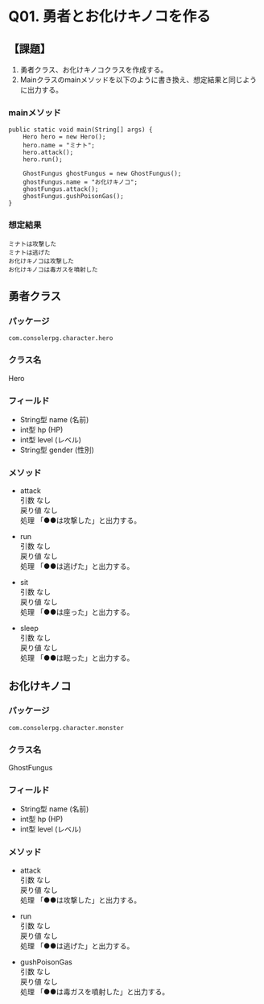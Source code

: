 # Q01. 勇者とお化けキノコを作る
## 【課題】
1. 勇者クラス、お化けキノコクラスを作成する。
2. Mainクラスのmainメソッドを以下のように書き換え、想定結果と同じように出力する。

### mainメソッド
```
public static void main(String[] args) {  
    Hero hero = new Hero();  
    hero.name = "ミナト";  
    hero.attack();  
    hero.run();  

    GhostFungus ghostFungus = new GhostFungus();
    ghostFungus.name = "お化けキノコ";
    ghostFungus.attack();
    ghostFungus.gushPoisonGas();
}
```

### 想定結果
```
ミナトは攻撃した
ミナトは逃げた
お化けキノコは攻撃した
お化けキノコは毒ガスを噴射した
```

## 勇者クラス

### パッケージ
```
com.consolerpg.character.hero
```
### クラス名
Hero

### フィールド
- String型 name (名前)
- int型 hp (HP)
- int型 level (レベル)
- String型 gender (性別)

### メソッド
- attack  
引数 なし  
戻り値 なし  
処理 「●●は攻撃した」と出力する。

- run  
引数 なし  
戻り値 なし  
処理 「●●は逃げた」と出力する。

- sit  
引数 なし  
戻り値 なし  
処理 「●●は座った」と出力する。

- sleep  
引数 なし  
戻り値 なし  
処理 「●●は眠った」と出力する。


## お化けキノコ

### パッケージ
```
com.consolerpg.character.monster
```
### クラス名
GhostFungus

### フィールド
- String型 name (名前)
- int型 hp (HP)
- int型 level (レベル)

### メソッド
- attack  
引数 なし  
戻り値 なし  
処理 「●●は攻撃した」と出力する。

- run  
引数 なし  
戻り値 なし  
処理 「●●は逃げた」と出力する。

- gushPoisonGas  
引数 なし  
戻り値 なし  
処理 「●●は毒ガスを噴射した」と出力する。
